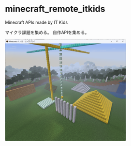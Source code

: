 # minecraft_remote_itkids

Minecraft APIs made by IT Kids

マイクラ課題を集める。
自作APIを集める。

[<img src="./kadai.png" width="400">](./kadai.png)
